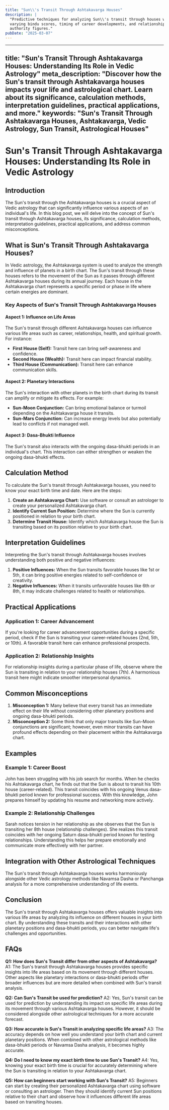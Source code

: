 ```yaml
---
title: "Sun\\'s Transit Through Ashtakavarga Houses"
description: |
  "Predictive techniques for analyzing Sun\\'s transit through houses with
  varying bindu scores, timing of career developments, and relationship with
  authority figures."
pubDate: "2025-03-07"
---
```


---
title: "Sun's Transit Through Ashtakavarga Houses: Understanding Its Role in Vedic Astrology"
meta_description: "Discover how the Sun's transit through Ashtakavarga houses impacts your life and astrological chart. Learn about its significance, calculation methods, interpretation guidelines, practical applications, and more."
keywords: "Sun's Transit Through Ashtakavarga Houses, Ashtakavarga, Vedic Astrology, Sun Transit, Astrological Houses"
---

# Sun's Transit Through Ashtakavarga Houses: Understanding Its Role in Vedic Astrology

## Introduction

The Sun's transit through the Ashtakavarga houses is a crucial aspect of Vedic astrology that can significantly influence various aspects of an individual's life. In this blog post, we will delve into the concept of Sun's transit through Ashtakavarga houses, its significance, calculation methods, interpretation guidelines, practical applications, and address common misconceptions.

## What is Sun's Transit Through Ashtakavarga Houses?

In Vedic astrology, the Ashtakavarga system is used to analyze the strength and influence of planets in a birth chart. The Sun's transit through these houses refers to the movement of the Sun as it passes through different Ashtakavarga houses during its annual journey. Each house in the Ashtakavarga chart represents a specific period or phase in life where certain energies are dominant.

### Key Aspects of Sun's Transit Through Ashtakavarga Houses

#### **Aspect 1: Influence on Life Areas**
The Sun's transit through different Ashtakavarga houses can influence various life areas such as career, relationships, health, and spiritual growth. For instance:
- **First House (Self):** Transit here can bring self-awareness and confidence.
- **Second House (Wealth):** Transit here can impact financial stability.
- **Third House (Communication):** Transit here can enhance communication skills.

#### **Aspect 2: Planetary Interactions**
The Sun's interaction with other planets in the birth chart during its transit can amplify or mitigate its effects. For example:
- **Sun-Moon Conjunction:** Can bring emotional balance or turmoil depending on the Ashtakavarga house it transits.
- **Sun-Mars Conjunction:** Can increase energy levels but also potentially lead to conflicts if not managed well.

#### **Aspect 3: Dasa-Bhukti Influence**
The Sun's transit also interacts with the ongoing dasa-bhukti periods in an individual's chart. This interaction can either strengthen or weaken the ongoing dasa-bhukti effects.

## Calculation Method

To calculate the Sun's transit through Ashtakavarga houses, you need to know your exact birth time and date. Here are the steps:

1. **Create an Ashtakavarga Chart:** Use software or consult an astrologer to create your personalized Ashtakavarga chart.
2. **Identify Current Sun Position:** Determine where the Sun is currently positioned in relation to your birth chart.
3. **Determine Transit House:** Identify which Ashtakavarga house the Sun is transiting based on its position relative to your birth chart.

## Interpretation Guidelines

Interpreting the Sun's transit through Ashtakavarga houses involves understanding both positive and negative influences:

1. **Positive Influences:** When the Sun transits favorable houses like 1st or 5th, it can bring positive energies related to self-confidence or creativity.
2. **Negative Influences:** When it transits unfavorable houses like 6th or 8th, it may indicate challenges related to health or relationships.

## Practical Applications

### Application 1: Career Advancement
If you're looking for career advancement opportunities during a specific period, check if the Sun is transiting your career-related houses (2nd, 5th, or 10th). A favorable transit here can enhance professional prospects.

### Application 2: Relationship Insights
For relationship insights during a particular phase of life, observe where the Sun is transiting in relation to your relationship houses (7th). A harmonious transit here might indicate smoother interpersonal dynamics.

## Common Misconceptions

1. **Misconception 1:** Many believe that every transit has an immediate effect on their life without considering other planetary positions and ongoing dasa-bhukti periods.
2. **Misconception 2:** Some think that only major transits like Sun-Moon conjunctions are significant; however, even minor transits can have profound effects depending on their placement within the Ashtakavarga chart.

## Examples

### Example 1: Career Boost
John has been struggling with his job search for months. When he checks his Ashtakavarga chart, he finds out that the Sun is about to transit his 10th house (career-related). This transit coincides with his ongoing Venus dasa-bhukti period known for professional success. With this knowledge, John prepares himself by updating his resume and networking more actively.

### Example 2: Relationship Challenges
Sarah notices tension in her relationship as she observes that the Sun is transiting her 8th house (relationship challenges). She realizes this transit coincides with her ongoing Saturn dasa-bhukti period known for testing relationships. Understanding this helps her prepare emotionally and communicate more effectively with her partner.

## Integration with Other Astrological Techniques

The Sun's transit through Ashtakavarga houses works harmoniously alongside other Vedic astrology methods like Navamsa Dasha or Panchanga analysis for a more comprehensive understanding of life events.

## Conclusion

The Sun's transit through Ashtakavarga houses offers valuable insights into various life areas by analyzing its influence on different houses in your birth chart. By understanding these transits and their interactions with other planetary positions and dasa-bhukti periods, you can better navigate life's challenges and opportunities.

## FAQs

**Q1: How does Sun's Transit differ from other aspects of Ashtakavarga?**
A1: The Sun's transit through Ashtakavarga houses provides specific insights into life areas based on its movement through different houses. Other aspects like planetary interactions or dasa-bhukti periods offer broader influences but are more detailed when combined with Sun's transit analysis.

**Q2: Can Sun's Transit be used for prediction?**
A2: Yes, Sun's transit can be used for prediction by understanding its impact on specific life areas during its movement through various Ashtakavarga houses. However, it should be considered alongside other astrological techniques for a more accurate forecast.

**Q3: How accurate is Sun's Transit in analyzing specific life areas?**
A3: The accuracy depends on how well you understand your birth chart and current planetary positions. When combined with other astrological methods like dasa-bhukti periods or Navamsa Dasha analysis, it becomes highly accurate.

**Q4: Do I need to know my exact birth time to use Sun's Transit?**
A4: Yes, knowing your exact birth time is crucial for accurately determining where the Sun is transiting in relation to your Ashtakavarga chart.

**Q5: How can beginners start working with Sun's Transit?**
A5: Beginners can start by creating their personalized Ashtakavarga chart using software or consulting an astrologer. Then they should identify current Sun positions relative to their chart and observe how it influences different life areas based on transiting houses.